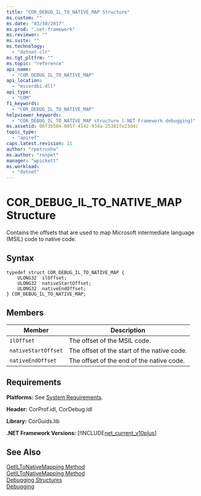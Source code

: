 ```yaml
---
title: "COR_DEBUG_IL_TO_NATIVE_MAP Structure"
ms.custom: ""
ms.date: "03/30/2017"
ms.prod: ".net-framework"
ms.reviewer: ""
ms.suite: ""
ms.technology: 
  - "dotnet-clr"
ms.tgt_pltfrm: ""
ms.topic: "reference"
api_name: 
  - "COR_DEBUG_IL_TO_NATIVE_MAP"
api_location: 
  - "mscordbi.dll"
api_type: 
  - "COM"
f1_keywords: 
  - "COR_DEBUG_IL_TO_NATIVE_MAP"
helpviewer_keywords: 
  - "COR_DEBUG_IL_TO_NATIVE_MAP structure [.NET Framework debugging]"
ms.assetid: 06f3b504-085f-4142-934a-25381fe23d4c
topic_type: 
  - "apiref"
caps.latest.revision: 11
author: "rpetrusha"
ms.author: "ronpet"
manager: "wpickett"
ms.workload: 
  - "dotnet"
---
```

# COR_DEBUG_IL_TO_NATIVE_MAP Structure
Contains the offsets that are used to map Microsoft intermediate language (MSIL) code to native code.  
  
## Syntax  
  
```  
typedef struct COR_DEBUG_IL_TO_NATIVE_MAP {  
    ULONG32  ilOffset;  
    ULONG32  nativeStartOffset;  
    ULONG32  nativeEndOffset;  
} COR_DEBUG_IL_TO_NATIVE_MAP;  
```  
  
## Members  
  
|Member|Description|  
|------------|-----------------|  
|`ilOffset`|The offset of the MSIL code.|  
|`nativeStartOffset`|The offset of the start of the native code.|  
|`nativeEndOffset`|The offset of the end of the native code.|  
  
## Requirements  
 **Platforms:** See [System Requirements](../../../../docs/framework/get-started/system-requirements.md).  
  
 **Header:** CorProf.idl, CorDebug.idl  
  
 **Library:** CorGuids.lib  
  
 **.NET Framework Versions:** [!INCLUDE[net_current_v10plus](../../../../includes/net-current-v10plus-md.md)]  
  
## See Also  
 [GetILToNativeMapping Method](../../../../docs/framework/unmanaged-api/profiling/icorprofilerinfo-getiltonativemapping-method.md)  
 [GetILToNativeMapping Method](../../../../docs/framework/unmanaged-api/debugging/icordebugcode-getiltonativemapping-method.md)  
 [Debugging Structures](../../../../docs/framework/unmanaged-api/debugging/debugging-structures.md)  
 [Debugging](../../../../docs/framework/unmanaged-api/debugging/index.md)
